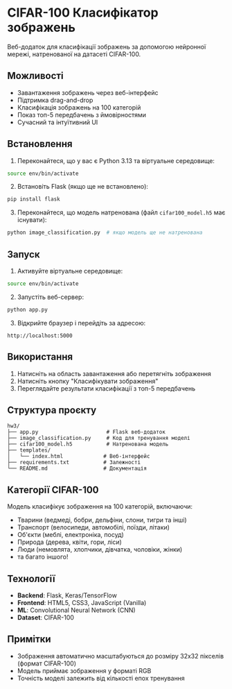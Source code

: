 # CIFAR-100 Класифікатор зображень

Веб-додаток для класифікації зображень за допомогою нейронної мережі, натренованої на датасеті CIFAR-100.

## Можливості

- Завантаження зображень через веб-інтерфейс
- Підтримка drag-and-drop
- Класифікація зображень на 100 категорій
- Показ топ-5 передбачень з ймовірностями
- Сучасний та інтуїтивний UI

## Встановлення

1. Переконайтеся, що у вас є Python 3.13 та віртуальне середовище:

```bash
source env/bin/activate
```

2. Встановіть Flask (якщо ще не встановлено):

```bash
pip install flask
```

3. Переконайтеся, що модель натренована (файл `cifar100_model.h5` має існувати):

```bash
python image_classification.py  # якщо модель ще не натренована
```

## Запуск

1. Активуйте віртуальне середовище:

```bash
source env/bin/activate
```

2. Запустіть веб-сервер:

```bash
python app.py
```

3. Відкрийте браузер і перейдіть за адресою:

```
http://localhost:5000
```

## Використання

1. Натисніть на область завантаження або перетягніть зображення
2. Натисніть кнопку "Класифікувати зображення"
3. Переглядайте результати класифікації з топ-5 передбачень

## Структура проєкту

```
hw3/
├── app.py                      # Flask веб-додаток
├── image_classification.py     # Код для тренування моделі
├── cifar100_model.h5           # Натренована модель
├── templates/
│   └── index.html             # Веб-інтерфейс
├── requirements.txt           # Залежності
└── README.md                  # Документація
```

## Категорії CIFAR-100

Модель класифікує зображення на 100 категорій, включаючи:

- Тварини (ведмеді, бобри, дельфіни, слони, тигри та інші)
- Транспорт (велосипеди, автомобілі, поїзди, літаки)
- Об'єкти (меблі, електроніка, посуд)
- Природа (дерева, квіти, гори, ліси)
- Люди (немовлята, хлопчики, дівчатка, чоловіки, жінки)
- та багато іншого!

## Технології

- **Backend**: Flask, Keras/TensorFlow
- **Frontend**: HTML5, CSS3, JavaScript (Vanilla)
- **ML**: Convolutional Neural Network (CNN)
- **Dataset**: CIFAR-100

## Примітки

- Зображення автоматично масштабуються до розміру 32x32 пікселів (формат CIFAR-100)
- Модель приймає зображення у форматі RGB
- Точність моделі залежить від кількості епох тренування
